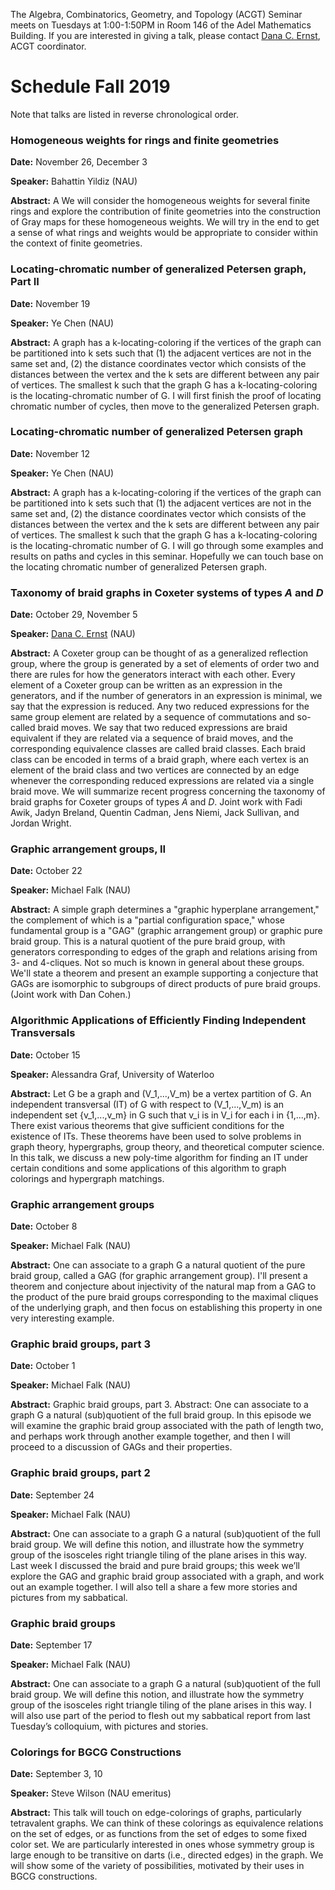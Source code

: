 The Algebra, Combinatorics, Geometry, and Topology (ACGT) Seminar meets on Tuesdays at 1:00-1:50PM in Room 146 of the Adel Mathematics Building. If you are interested in giving a talk, please contact [Dana C. Ernst](http://danaernst.com), ACGT coordinator.

# Schedule Fall 2019 #

Note that talks are listed in reverse chronological order.

### Homogeneous weights for rings and finite geometries

**Date:** November 26, December 3

**Speaker:** Bahattin Yildiz (NAU)

**Abstract:** A We will consider the homogeneous weights for several finite rings and explore the contribution of finite geometries into the construction of Gray maps for these homogeneous weights. We will try in the end to get a sense of what rings and weights would be appropriate to consider within the context of finite geometries.


### Locating-chromatic number of generalized Petersen graph, Part II

**Date:** November 19

**Speaker:** Ye Chen (NAU)

**Abstract:** A graph has a k-locating-coloring if the vertices of the graph can be partitioned into k sets such that (1) the adjacent vertices are not in the same set and, (2) the distance coordinates vector which consists of the distances between the vertex and the k sets are different between any pair of vertices. The smallest k such that the graph G has a k-locating-coloring is the locating-chromatic number of G. I will first finish the proof of locating chromatic number of cycles, then move to the generalized Petersen graph.

### Locating-chromatic number of generalized Petersen graph

**Date:** November 12

**Speaker:** Ye Chen (NAU)

**Abstract:** A graph has a k-locating-coloring if the vertices of the graph can be partitioned into k sets such that (1) the adjacent vertices are not in the same set and, (2) the distance coordinates vector which consists of the distances between the vertex and the k sets are different between any pair of vertices. The smallest k such that the graph G has a k-locating-coloring is the locating-chromatic number of G. I will go through some examples and results on paths and cycles in this seminar. Hopefully we can touch base on the locating chromatic number of generalized Petersen graph.

### Taxonomy of braid graphs in Coxeter systems of types $A$ and $D$

**Date:** October 29, November 5

**Speaker:** [Dana C. Ernst](http:/danaernst.com) (NAU)

**Abstract:** A Coxeter group can be thought of as a generalized reflection group, where the group is generated by a set of elements of order two and there are rules for how the generators interact with each other. Every element of a Coxeter group can be written as an expression in the generators, and if the number of generators in an expression is minimal, we say that the expression is reduced. Any two reduced expressions for the same group element are related by a sequence of commutations and so-called braid moves. We say that two reduced expressions are braid equivalent if they are related via a sequence of braid moves, and the corresponding equivalence classes are called braid classes. Each braid class can be encoded in terms of a braid graph, where each vertex is an element of the braid class and two vertices are connected by an edge whenever the corresponding reduced expressions are related via a single braid move. We will summarize recent progress concerning the taxonomy of braid graphs for Coxeter groups of types $A$ and $D$. Joint work with Fadi Awik, Jadyn Breland, Quentin Cadman, Jens Niemi, Jack Sullivan, and Jordan Wright.

### Graphic arrangement groups, II

**Date:** October 22

**Speaker:** Michael Falk (NAU)

**Abstract:** A simple graph determines a "graphic hyperplane arrangement," the complement of which is a "partial configuration space," whose fundamental group is a "GAG" (graphic arrangement group) or graphic pure braid group. This is a natural quotient of the pure braid group, with generators corresponding to edges of the graph and relations arising from 3- and 4-cliques. Not so much is known in general about these groups. We'll state a theorem and present an example supporting a conjecture that GAGs are isomorphic to subgroups of direct products of pure braid groups. (Joint work with Dan Cohen.)

### Algorithmic Applications of Efficiently Finding Independent Transversals

**Date:** October 15

**Speaker:** Alessandra Graf, University of Waterloo

**Abstract:** Let G be a graph and (V_1,...,V_m) be a vertex partition of G. An independent transversal (IT) of G with respect to (V_1,...,V_m) is an independent set {v_1,...,v_m} in G such that v_i is in V_i for each i in {1,...,m}. There exist various theorems that give sufficient conditions for the existence of ITs. These theorems have been used to solve problems in graph theory, hypergraphs, group theory, and theoretical computer science.
In this talk, we discuss a new poly-time algorithm for finding an IT under certain conditions and some applications of this algorithm to graph colorings and hypergraph matchings.

### Graphic arrangement groups

**Date:** October 8

**Speaker:** Michael Falk (NAU)

**Abstract:** One can associate to a graph G a natural quotient of the pure braid group, called a GAG (for graphic arrangement group). I'll present a theorem and conjecture about injectivity of the natural map from a GAG to the product of the pure braid groups corresponding to the maximal cliques of the  underlying graph, and then focus on establishing this property in one very interesting example.

### Graphic braid groups, part 3

**Date:** October 1

**Speaker:** Michael Falk (NAU)

**Abstract:** Graphic braid groups, part 3.
Abstract: One can associate to a graph G a natural (sub)quotient of the full braid group. In this episode we will examine the graphic braid group associated with the path of length two, and perhaps work through another example together, and then I will proceed to a discussion of GAGs and their properties.


### Graphic braid groups, part 2

**Date:** September 24

**Speaker:** Michael Falk (NAU)

**Abstract:** One can associate to a graph G a natural (sub)quotient of the full braid group. We will define this notion, and illustrate how the symmetry group of the isosceles right triangle tiling of the plane arises in this way. Last week I discussed the braid and pure braid groups; this week we’ll explore the GAG and graphic braid group associated with a graph, and work out an example together. I will also tell a share a few more stories and pictures from my sabbatical.

### Graphic braid groups

**Date:** September 17

**Speaker:** Michael Falk (NAU)

**Abstract:** One can associate to a graph G a natural (sub)quotient of the full braid group. We will define this notion, and illustrate how the symmetry group of the isosceles right triangle tiling of the plane arises in this way. I will also use part of the period to flesh out my sabbatical report from last Tuesday’s colloquium, with pictures and stories.

### Colorings for BGCG Constructions

**Date:** September 3, 10

**Speaker:** Steve Wilson (NAU emeritus)

**Abstract:** This talk will touch on edge-colorings of graphs, particularly tetravalent graphs.  We can think of these colorings as equivalence relations on the set of edges, or as functions from the set of edges to some fixed color set.  We are particularly interested in ones whose symmetry group is large enough to be transitive on darts (i.e., directed edges) in the graph.   We will show some of the variety of possibilities, motivated by their uses in BGCG constructions.
